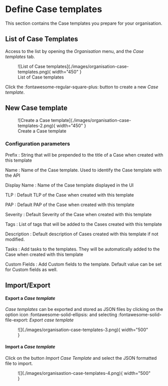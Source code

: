 # Define Case templates

This section contains the Case templates you prepare for your organisation.

## List of Case Templates

Access to the list by opening the *Organisation* menu, and the *Case templates* tab.


<figure markdown>
  ![List of Case templates](./images/organisation-case-templates.png){ width="450" }
  <figcaption>List of Case templates</figcaption>
</figure>

Click the :fontawesome-regular-square-plus: button to create a new *Case template*.


## New Case template


<figure markdown>
  ![Create a Case template](./images/organisation-case-templates-2.png){ width="450" }
  <figcaption>Create a Case template</figcaption>
</figure>

### Configuration parameters

Prefix
  : String that will be prepended to the title of a Case when created with this template

Name
  : Name of the Case template. Used to identify the Case template with the API

Display Name
  : Name of the Case template displayed in the UI

TLP
  : Default TLP of the Case when created with this template

PAP
  : Default PAP of the Case when created with this template


Severity
  : Default Severity of the Case when created with this template

Tags
  : List of tags that will be added to the Cases created with this template

Description
  : Default description of Cases created with this template if not modified.

Tasks
  : Add tasks to the templates. They will be automatically added to the Case when created with this template

Custom Fields
  : Add Custom fields to the template. Default value can be set for Custom fields as well.

## Import/Export

#### Export a *Case template* 
*Case templates* can be exported and stored as JSON files by clicking on the option icon :fontawesome-solid-ellipsis: and selecting :fontawesome-solid-file-export: *Export case template*

<figure markdown>
![](./images/organisation-case-templates-3.png){ width="500" }
</figure>

#### Import a *Case template*
Click on the button *Import Case Template* and select the JSON formatted file to import.

<figure markdown>
![](./images/organisastion-case-templates-4.png){ width="500" }
</figure>